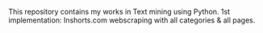 This repository contains my works in Text mining using Python.
1st implementation: Inshorts.com webscraping with all categories & all pages.
